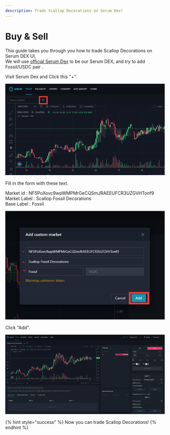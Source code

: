 ```yaml
---
description: Trade Scallop Decorations on Serum Dex!
---
```


# Buy & Sell

This guide takes you through you how to trade Scallop Decorations on Serum DEX UI,  
We will use [official Serum Dex](https://dex.projectserum.com/) to be our Serum DEX, and try to add Fossil/USDC pair .  
  


Visit Serum Dex and Click this "+".

![](../.gitbook/assets/image%20%2810%29.png)



Fill in the form with these text.

  
Market id : NF5PoXovc9wpWMPMrGeCQSmJRAEEUFCR3UZGVHTonf9  
Market Label : Scallop Fossil Decorations  
Base Label : Fossil  


![](../.gitbook/assets/image%20%2813%29.png)

Click "Add".  


![](../.gitbook/assets/image%20%2812%29.png)

{% hint style="success" %}
Now you can trade Scallop Decorations!
{% endhint %}

